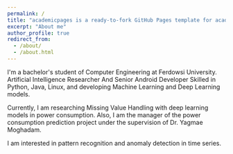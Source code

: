```yaml
---
permalink: /
title: "academicpages is a ready-to-fork GitHub Pages template for academic personal websites"
excerpt: "About me"
author_profile: true
redirect_from: 
  - /about/
  - /about.html
---
```


I'm a bachelor's student of Computer Engineering at Ferdowsi University. Artificial Intelligence Researcher And Senior Android Developer Skilled in Python, Java, Linux, and developing Machine Learning and Deep Learning models.

Currently, I am researching Missing Value Handling with deep learning models in power consumption. Also, I am the manager of the power consumption prediction project under the supervision of Dr. Yagmae Moghadam.

I am interested in pattern recognition and anomaly detection in time series.